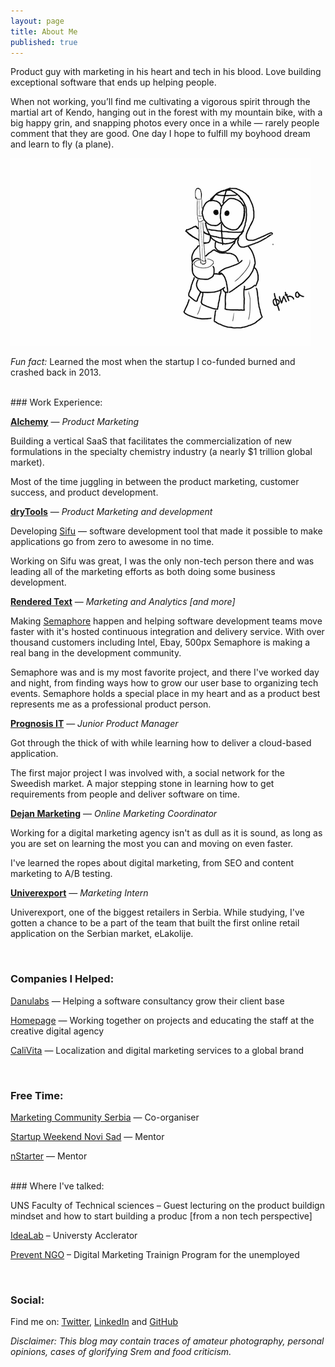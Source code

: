 ```yaml
---
layout: page
title: About Me
published: true
---
```



Product guy with marketing in his heart and tech in his blood. Love building exceptional software that ends up helping people.

When not working, you’ll find me cultivating a vigorous spirit through the martial art of Kendo, hanging out in the forest with my mountain bike, with a big happy grin, and snapping photos every once in a while — rarely people comment that they are good. One day I hope to fulfill my boyhood dream and learn to fly (a plane).


![Fica Kendo](https://github.com/FilipKmn/filipkmn.github.io/blob/master/assets/images/AboutMe.png?raw=true)

_Fun fact:_ Learned the most when the startup I co-funded burned and crashed back in 2013.

<br>
### Work Experience:



**[Alchemy](https://alchemy.cloud/)** — _Product Marketing_

Building a vertical SaaS that facilitates the commercialization of new formulations in the specialty chemistry industry (a nearly $1 trillion global market). 

Most of the time juggling in between the product marketing, customer success, and product development. 

**[dryTools](http://drytools.co/)** — _Product Marketing and development_

Developing [Sifu](https://codesifu.com/) — software development tool that made it possible to make applications go from zero to awesome in no time. 

Working on Sifu was great, I was the only non-tech person there and was leading all of the marketing efforts as both doing some business development.

**[Rendered Text](http://renderedtext.com/)** — _Marketing and Analytics [and more]_

Making [Semaphore](semaphoreci.com) happen and helping software development teams move faster with it's hosted continuous integration and delivery service. With over thousand customers including Intel, Ebay, 500px Semaphore is making a real bang in the development community.

Semaphore was and is my most favorite project, and there I've worked day and night, from finding ways how to grow our user base to organizing tech events. Semaphore holds a special place in my heart and as a product best represents me as a professional product person.

**[Prognosis IT](http://www.renator.net/)** — _Junior Product Manager_

Got through the thick of with while learning how to deliver a cloud-based application. 

The first major project I was involved with, a social network for the Sweedish market. A major stepping stone in learning how to get requirements from people and deliver software on time.

**[Dejan Marketing](https://dejanseo.com.au/)** — _Online Marketing Coordinator_

Working for a digital marketing agency isn't as dull as it is sound, as long as you are set on learning the most you can and moving on even faster.

I've learned the ropes about digital marketing, from SEO and content marketing to A/B testing.

**[Univerexport](https://univerexport.rs/)** — _Marketing Intern_

Univerexport, one of the biggest retailers in Serbia. While studying, I've gotten a chance to be a part of the team that built the first online retail application on the Serbian market, eLakolije.

<br>

### Companies I Helped:



[Danulabs](https://www.m-pioneers.com/) — Helping a software consultancy grow their client base 

[Homepage](https://homepage.rs/) — Working together on projects and educating the staff at the creative digital agency

[CaliVita](https://serbia.calivita.com/) — Localization and digital marketing services to a global brand

<br>

### Free Time:


[Marketing Community Serbia](https://www.facebook.com/groups/marketing.zajednica/) — Co-organiser

[Startup Weekend Novi Sad](http://swns.nstarter.co/) — Mentor

[nStarter](nstarter.co) — Mentor

<br>
### Where I've talked:

UNS Faculty of Technical sciences – Guest lecturing on the product buildign mindset and how to start building a produc [from a non tech perspective]

[IdeaLab](http://www.idealab.rs/) – Universty Acclerator

[Prevent NGO](http://prevent.org.rs/) – Digital Marketing Trainign Program for the unemployed


<br>

### Social:


Find me on: [Twitter](https://twitter.com/filipkmn), [LinkedIn](https://www.linkedin.com/in/filipkomnenovic) and [GitHub](https://github.com/filipkmn)  



*Disclaimer: This blog may contain traces of amateur photography, personal
opinions, cases of glorifying Srem and food criticism.*
